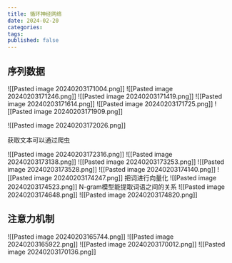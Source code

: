 ```yaml
---
title: 循环神经网络
date: 2024-02-20
categories: 
tags: 
published: false
---
```




## 序列数据

![[Pasted image 20240203171004.png]]
![[Pasted image 20240203171246.png]]
![[Pasted image 20240203171419.png]]
![[Pasted image 20240203171614.png]]
![[Pasted image 20240203171725.png]]
![[Pasted image 20240203171909.png]]

![[Pasted image 20240203172026.png]]

获取文本可以通过爬虫

![[Pasted image 20240203172316.png]]
![[Pasted image 20240203173138.png]]
![[Pasted image 20240203173253.png]]
![[Pasted image 20240203173528.png]]
![[Pasted image 20240203174140.png]]
![[Pasted image 20240203174247.png]]
把词进行向量化
![[Pasted image 20240203174523.png]]
N-gram模型能提取词语之间的关系
![[Pasted image 20240203174648.png]]
![[Pasted image 20240203174820.png]]



















## 注意力机制
![[Pasted image 20240203165744.png]]
![[Pasted image 20240203165922.png]]
![[Pasted image 20240203170012.png]]
![[Pasted image 20240203170136.png]]








